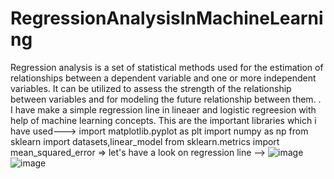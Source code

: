 # RegressionAnalysisInMachineLearning
Regression analysis is a set of statistical methods used for the estimation of relationships between a dependent variable and one or more independent variables. It can be utilized to assess the strength of the relationship between variables and for modeling the future relationship between them.
.
I have make a simple regression line in lineaer and logistic regreesion with help of machine learning concepts.
This are the important libraries which i have used--->
import matplotlib.pyplot as plt
import numpy as np 
from sklearn import datasets,linear_model
from sklearn.metrics import mean_squared_error
=>
let's have a look on regression line -->
![image](https://github.com/ranamanish674zu/RegressionAnalysisInMachineLearning/assets/119676300/86ab40dc-4332-413e-a3ca-6405f68cf6af)
![image](https://github.com/ranamanish674zu/RegressionAnalysisInMachineLearning/assets/119676300/62f78ab6-b759-4b53-ab76-73455ed8e778)
